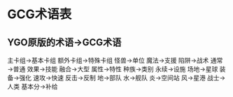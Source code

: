 # GCG术语表
## YGO原版的术语→GCG术语
主卡组→基本卡组
额外卡组→特殊卡组
怪兽→单位
魔法→支援
陷阱→战术
通常→普通
效果→技能
融合→大型
属性→特性
种族→类别
永续→设施
场地→星球
装备→强化
速攻→快速
反击→反制
地→部队
水→舰队
炎→空间站
风→星港
战士→人类
基本分→补给
